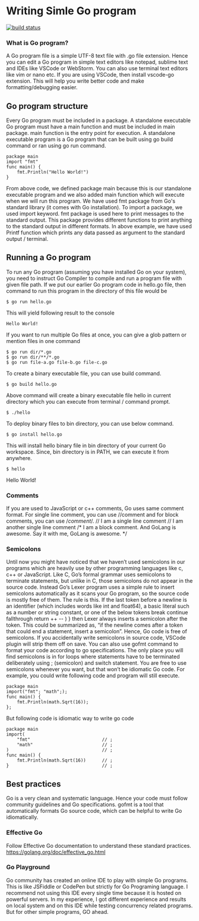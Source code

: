 # Writing Simle Go program

[![build status](https://cdn-images-1.medium.com/max/240/1*vHUiXvBE0p0fLRwFHZuAYw.gif)](https://medium.com/tag/golang)


### What is Go program?
A Go program file is a simple UTF-8 text file with .go file extension. Hence you can edit a Go program in simple text editors like notepad, sublime text and IDEs like VSCode or WebStorm. You can also use terminal text editors like vim or nano etc.
If you are using VSCode, then install vscode-go extension. This will help you write better code and make formatting/debugging easier.

## Go program structure
Every Go program must be included in a package. A standalone executable Go program must have a main function and must be included in main package. main function is the entry point for execution.
A standalone executable program is a Go program that can be built using go build command or ran using go run command.

```
package main
import "fmt"
func main() {
    fmt.Println("Hello World!")
}
```

From above code, we defined package main because this is our standalone executable program and we also added main function which will execute when we will run this program. We have used fmt package from Go's standard library (it comes with Go installation). To import a package, we used import keyword.
fmt package is used here to print messages to the standard output. This package provides different functions to print anything to the standard output in different formats. In above example, we have used Printf function which prints any data passed as argument to the standard output / terminal.

## Running a Go program
To run any Go program (assuming you have installed Go on your system), you need to instruct Go Compiler to compile and run a program file with given file path. If we put our earlier Go program code in hello.go file, then command to run this program in the directory of this file would be

```
$ go run hello.go
```

This will yield following result to the console

```
Hello World!
```

If you want to run multiple Go files at once, you can give a glob pattern or mention files in one command

```
$ go run dir/*.go
$ go run dir/**/*.go
$ go run file-a.go file-b.go file-c.go
```

To create a binary executable file, you can use build command.

```
$ go build hello.go
```

Above command will create a binary executable file hello in current directory which you can execute from terminal / command prompt.

```
$ ./hello
```

To deploy binary files to bin directory, you can use below command.

```
$ go install hello.go
```

This will install hello binary file in bin directory of your current Go workspace. Since, bin directory is in PATH, we can execute it from anywhere.
```
$ hello
```
Hello World!


### Comments
If you are used to JavaScript or c++ comments, Go uses same comment format. For single line comment, you can use //comment and for block comments, you can use /*comment*/.
// I am a single line comment
// I am another single line comment
/*
    I am a block comment.
    And GoLang is awesome.
    Say it with me, GoLang is awesome.
*/

### Semicolons
Until now you might have noticed that we haven’t used semicolons in our programs which are heavily use by other programming languages like c, c++ or JavaScript.
Like C, Go’s formal grammar uses semicolons to terminate statements, but unlike in C, those semicolons do not appear in the source code. Instead Go’s Lexer program uses a simple rule to insert semicolons automatically as it scans your Go program, so the source code is mostly free of them.
The rule is this. If the last token before a newline is an identifier (which includes words like int and float64), a basic literal such as a number or string constant, or one of the below tokens
break continue fallthrough return ++ -- ) }
then Lexer always inserts a semicolon after the token. This could be summarized as, “if the newline comes after a token that could end a statement, insert a semicolon”.
Hence, Go code is free of semicolons. If you accidentally write semicolons in source code, VSCode plugin will strip them off on save. You can also use gofmt command to format your code according to go specifications. The only place you will find semicolons is in for loops where statements have to be terminated deliberately using ; (semicolon) and switch statement.
You are free to use semicolons whenever you want, but that won’t be idiomatic Go code. For example, you could write following code and program will still execute.

```
package main
import("fmt"; "math";);
func main() {
    fmt.Println(math.Sqrt(16));
};
```

But following code is idiomatic way to write go code

```
package main
import(
    "fmt"                           // ;
    "math"                          // ;
)                                   // ;
func main() {
    fmt.Println(math.Sqrt(16))      // ;
}                                   // ;
```

## Best practices
Go is a very clean and systematic language. Hence your code must follow community guidelines and Go specifications. gofmt is a tool that automatically formats Go source code, which can be helpful to write Go idiomatically.

### Effective Go
Follow Effective Go documentation to understand these standard practices. https://golang.org/doc/effective_go.html

### Go Playground
Go community has created an online IDE to play with simple Go programs. This is like JSFiddle or CodePen but strictly for Go Programing language. I recommend not using this IDE every single time because it is hosted on powerful servers. In my experience, I got different experience and results on local system and on this IDE while testing concurrency related programs. But for other simple programs, GO ahead.

